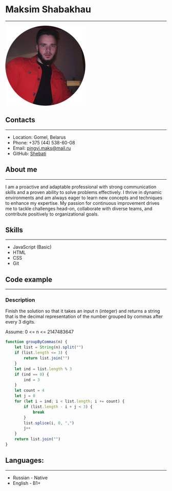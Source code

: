 # Maksim Shabakhau
___
<img alt="It&amp;#39;s me" height="250" src="/images/me.png" title="Maksim" width="250"/>

## Contacts
___
+ Location: Gomel, Belarus
+ Phone: +375 (44) 538-60-08
+ Email: pingvi.maks@mail.ru
+ GitHub: [Shebati](https://github.com/Shebati)

## About me
___
I am a proactive and adaptable professional with strong
communication skills and a proven ability to solve problems
effectively. I thrive in dynamic environments and am always
eager to learn new concepts and techniques to enhance my
expertise. My passion for continuous improvement drives
me to tackle challenges head-on, collaborate with diverse
teams, and contribute positively to organizational goals.

## Skills
___
+ JavaScript (Basic)
+ HTML
+ CSS
+ Git

## Code example
___
### Description
Finish the solution so that it takes an input n (integer) and returns a string that is the decimal representation of the number grouped by commas after every 3 digits.

Assume: 0 <= n <= 2147483647

``` javascript
function groupByCommas(n) {
    let list = String(n).split("")
    if (list.length <= 3) {
        return list.join("")
    }
    let ind = list.length % 3
    if (ind == 0) {
        ind = 3
    }
    let count = 4
    let j = 0
    for (let i = ind; i < list.length; i += count) {
        if (list.length - i + j < 3) {
            break
        }
        list.splice(i, 0, ",")
        j++
    }
    return list.join("")
}
```

## Languages:
___
+ Russian - Native
+ English - B1+